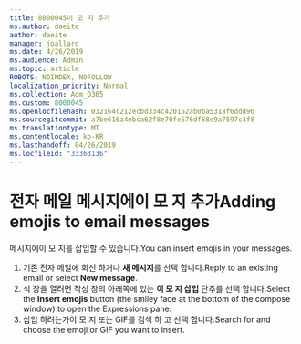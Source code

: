 ```yaml
---
title: 8000045이 모 지 추가
ms.author: daeite
author: daeite
manager: joallard
ms.date: 4/26/2019
ms.audience: Admin
ms.topic: article
ROBOTS: NOINDEX, NOFOLLOW
localization_priority: Normal
ms.collection: Adm_O365
ms.custom: 8000045
ms.openlocfilehash: 032164c212ecbd334c420152ab0ba5318f6ddd90
ms.sourcegitcommit: a7be616a4ebca62f8e70fe576df58e9a7597c4f8
ms.translationtype: MT
ms.contentlocale: ko-KR
ms.lasthandoff: 04/26/2019
ms.locfileid: "33363136"
---
```

# <a name="adding-emojis-to-email-messages"></a><span data-ttu-id="af301-102">전자 메일 메시지에이 모 지 추가</span><span class="sxs-lookup"><span data-stu-id="af301-102">Adding emojis to email messages</span></span>

<span data-ttu-id="af301-103">메시지에이 모 지를 삽입할 수 있습니다.</span><span class="sxs-lookup"><span data-stu-id="af301-103">You can insert emojis in your messages.</span></span>

1. <span data-ttu-id="af301-104">기존 전자 메일에 회신 하거나 **새 메시지**를 선택 합니다.</span><span class="sxs-lookup"><span data-stu-id="af301-104">Reply to an existing email or select **New message**.</span></span>
1. <span data-ttu-id="af301-105">식 창을 열려면 작성 창의 아래쪽에 있는 **이 모 지 삽입** 단추를 선택 합니다.</span><span class="sxs-lookup"><span data-stu-id="af301-105">Select the **Insert emojis** button (the smiley face at the bottom of the compose window) to open the Expressions pane.</span></span>
1. <span data-ttu-id="af301-106">삽입 하려는가이 모 지 또는 GIF를 검색 하 고 선택 합니다.</span><span class="sxs-lookup"><span data-stu-id="af301-106">Search for and choose the emoji or GIF you want to insert.</span></span>